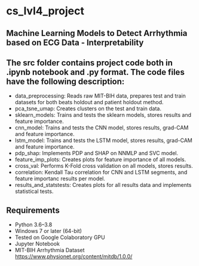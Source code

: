 # cs_lvl4_project
## Machine Learning Models to Detect Arrhythmia based on ECG Data - Interpretability


## The src folder contains project code both in .ipynb notebook and .py format. The code files have the following description:

  - data_preprocessing: Reads raw MIT-BIH data, prepares test and train datasets for both beats holdout and patient holdout method.
  - pca_tsne_umap: Creates clusters on the test and train data.
  - sklearn_models: Trains and tests the sklearn models, stores results and feature importance.
  - cnn_model: Trains and tests the CNN model, stores results, grad-CAM and feature importance.
  - lstm_model: Trains and tests the LSTM model, stores results, grad-CAM and feature importance.
  - pdp_shap: Implements PDP and SHAP on NNMLP and SVC model.
  - feature_imp_plots: Creates plots for feature importance of all models.
  - cross_val: Performs K-Fold cross validation on all models, stores results.
  - correlation: Kendall Tau correlation for CNN and LSTM segments, and feature importanc results per model.
  - results_and_statstests: Creates plots for all results data and implements statistical tests.

## Requirements

* Python 3.6–3.8
* Windows 7 or later (64-bit) 
* Tested on Google Colaboratory GPU
* Jupyter Notebook
* MIT-BIH Arrhythmia Dataset https://www.physionet.org/content/mitdb/1.0.0/

